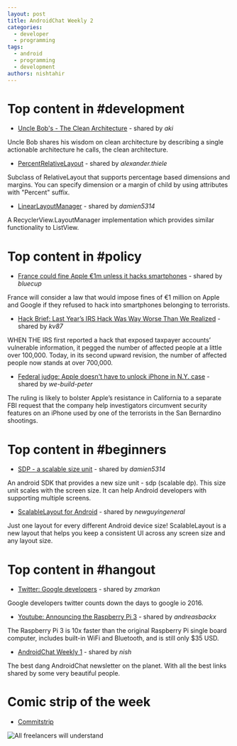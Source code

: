 ```yaml
---
layout: post
title: AndroidChat Weekly 2
categories:
  - developer
  - programming
tags:
  - android
  - programming
  - development
authors: nishtahir
---
```



# Top content in \#development

 - [Uncle Bob's - The Clean Architecture](https://blog.8thlight.com/uncle-bob/2012/08/13/the-clean-architecture.html) - shared by *aki*

  Uncle Bob shares his wisdom on clean architecture by describing a single actionable architecture he calls, the clean architecture.

 - [PercentRelativeLayout](http://developer.android.com/reference/android/support/percent/PercentRelativeLayout.html) - shared by *alexander.thiele*

 Subclass of RelativeLayout that supports percentage based dimensions and margins. You can specify dimension or a margin of child by using attributes with "Percent" suffix.

  - [LinearLayoutManager](http://developer.android.com/reference/android/support/v7/widget/LinearLayoutManager.html) - shared by *damien5314*

  A RecyclerView.LayoutManager implementation which provides similar functionality to ListView.

# Top content in \#policy

  - [France could fine Apple €1m unless it hacks smartphones](http://www.thelocal.fr/20160229/france-could-hit-apple-with-1m-fines-for-decrypted-phones) - shared by *bluecup*

  France will consider a law that would impose fines of €1 million on Apple and Google if they refused to hack into smartphones belonging to terrorists.

  - [Hack Brief: Last Year’s IRS Hack Was Way Worse Than We Realized](http://www.wired.com/2016/02/irs-hack-700000-accounts/all/1) - shared by *kv87*

  WHEN THE IRS first reported a hack that exposed taxpayer accounts’ vulnerable information, it pegged the number of affected people at a little over 100,000. Today, in its second upward revision, the number of affected people now stands at over 700,000.

  - [Federal judge: Apple doesn't have to unlock iPhone in N.Y. case](http://www.politico.com/story/2016/02/federal-judge-apple-doesnt-have-to-unlock-iphone-in-ny-case-219999) - shared by *we-build-peter*

  The ruling is likely to bolster Apple’s resistance in California to a separate FBI request that the company help investigators circumvent security features on an iPhone used by one of the terrorists in the San Bernardino shootings.

# Top content in \#beginners

 - [SDP - a scalable size unit](https://github.com/intuit/sdp) - shared by *damien5314*

 An android SDK that provides a new size unit - sdp (scalable dp). This size unit scales with the screen size. It can help Android developers with supporting multiple screens.

 - [ScalableLayout for Android](https://github.com/ssomai/ScalableLayout) - shared by *newguyingeneral*

 Just one layout for every different Android device size! ScalableLayout is a new layout that helps you keep a consistent UI across any screen size and any layout size.

# Top content in \#hangout

 - [Twitter: Google developers](https://twitter.com/googledevs/status/704728775469174785) - shared by *zmarkan*

 Google developers twitter counts down the days to google io 2016.

 - [Youtube: Announcing the Raspberry Pi 3](https://youtu.be/-Q_3pqoJWos) - shared by *andreasbackx*

 The Raspberry Pi 3 is 10x faster than the original Raspberry Pi single board computer, includes built-in WiFi and Bluetooth, and is still only $35 USD.

 - [AndroidChat Weekly 1](https://androidchat.co/developer/programming/2016/02/29/AndroidChat-Weekly-1/) - shared by *nish*

 The best dang AndroidChat newsletter on the planet. With all the best links shared by some very beautiful people.

# Comic strip of the week
 - [Commitstrip](http://www.commitstrip.com/en/2016/02/29/all-freelancers-will-understand/)

 ![All freelancers will understand](http://www.commitstrip.com/wp-content/uploads/2016/02/Strip-Le-Freelance-a-la-maison-650-finalenglish.jpg)
